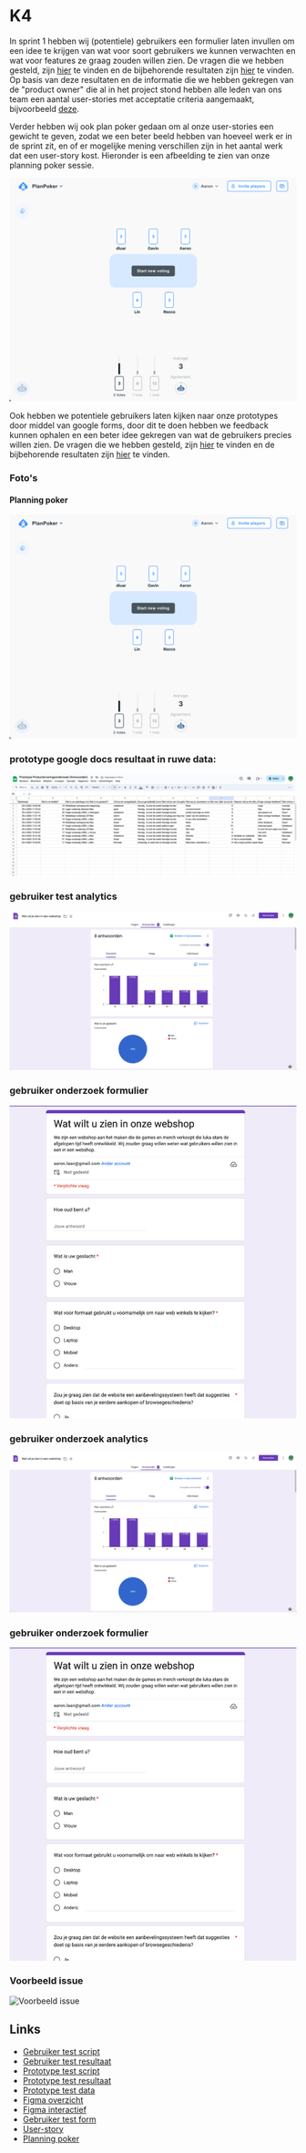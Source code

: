# K4
In sprint 1 hebben wij (potentiele) gebruikers een formulier laten invullen om een idee te krijgen van wat voor soort gebruikers we kunnen verwachten en wat voor features ze graag zouden willen zien. De vragen die we hebben gesteld, zijn [hier](../../teamfiles/testing/gebruiker-test-script.md) te vinden en de bijbehorende resultaten zijn [hier](../../teamfiles/testing/gebruiker-test-resultaat.md) te vinden. Op basis van deze resultaten en de informatie die we hebben gekregen van de "product owner" die al in het project stond hebben alle leden van ons team een aantal user-stories met acceptatie criteria aangemaakt, bijvoorbeeld [deze](https://gitlab.fdmci.hva.nl/propedeuse-hbo-ict/onderwijs/2023-2024/out-b-se-bim/blok-4/caaruujuuwoo65/-/work_items/45). 

Verder hebben wij ook plan poker gedaan om al onze user-stories een gewicht te geven, zodat we een beter beeld hebben van hoeveel werk er in de sprint zit, en of er mogelijke mening verschillen zijn in het aantal werk dat een user-story kost. Hieronder is een afbeelding te zien van onze planning poker sessie.

![sprint 2 backlog](../../teamfiles/pictures/planning-poker.png)

Ook hebben we potentiele gebruikers laten kijken naar onze prototypes door middel van google forms, door dit te doen hebben we feedback kunnen ophalen en een beter idee gekregen van wat de gebruikers precies willen zien. De vragen die we hebben gesteld, zijn [hier](../../teamfiles/testing/prototype-test-script.md) te vinden en de bijbehorende resultaten zijn [hier](../../teamfiles/testing/prototype-test-resultaat.md) te vinden. 

### Foto's
#### Planning poker
![planning poker](../../teamfiles/pictures/planning-poker.png)

### prototype google docs resultaat in ruwe data:
![Prototype test resultaat](./foto's/prototype-testing-raw-data.png)

### gebruiker test analytics
![Gebruiker test analytics](./foto's/gebruiker-test-analytics.png)

### gebruiker onderzoek formulier
![Gebruiker test formulier](./foto's/gebruiker-test-foto.png)

### gebruiker onderzoek analytics
![Gebruiker test analytics](./foto's/gebruiker-test-analytics.png)

### gebruiker onderzoek formulier
![Gebruiker test formulier](./foto's/gebruiker-test-foto.png)

### Voorbeeld issue
![Voorbeeld issue](./foto's/issue.png)

## Links
- [Gebruiker test script](../../teamfiles/testing/gebruiker-test-script.md)
- [Gebruiker test resultaat](../../teamfiles/testing/gebruiker-test-resultaat.md)
- [Prototype test script](../../teamfiles/testing/prototype-test-script.md)
- [Prototype test resultaat](../../teamfiles/testing/prototype-test-resultaat.md)
- [Prototype test data](https://docs.google.com/spreadsheets/d/1PKp6tdSQldpN2XzpXqt-qkCITgruwVLRfKsvFP-XaXc/edit?resourcekey#gid=1809565716)
- [Figma overzicht](https://www.figma.com/file/gqhLU9HQsAIBpbBxSBsnxe/Home-Page?type=design&node-id=0%3A1&mode=design&t=crpjRXoIFqrXJnUC-1)
- [Figma interactief](https://www.figma.com/proto/gqhLU9HQsAIBpbBxSBsnxe/Home-Page?type=design&node-id=1-3&t=A4NXZv8ROMuvWasy-0&scaling=min-zoom&page-id=0%3A1&starting-point-node-id=1%3A3&show-proto-sidebar=1)
- [Gebruiker test form](https://forms.gle/z4W8XWrCFwjHf72y5)
- [User-story](https://gitlab.fdmci.hva.nl/propedeuse-hbo-ict/onderwijs/2023-2024/out-b-se-bim/blok-4/caaruujuuwoo65/-/work_items/45)
- [Planning poker](../../teamfiles/pictures/planning-poker.png)

